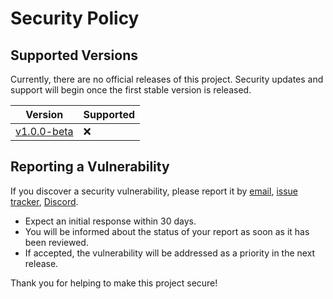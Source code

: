 # Security Policy

## Supported Versions

Currently, there are no official releases of this project. Security updates and support will begin once the first stable version is released.

| Version | Supported          |
| ------- | ------------------ |
| [v1.0.0-beta](https://github.com/FramedStone/SassyNic/releases/tag/v1.0.0-beta)    | :x:                |

## Reporting a Vulnerability

If you discover a security vulnerability, please report it by [email](leeweixuan39@gmail.com), [issue tracker](https://github.com/FramedStone/SassyNic/issues), [Discord](https://discordapp.com/users/329101286664306689).

- Expect an initial response within 30 days.
- You will be informed about the status of your report as soon as it has been reviewed.
- If accepted, the vulnerability will be addressed as a priority in the next release.

Thank you for helping to make this project secure!
